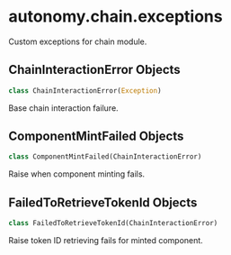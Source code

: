 <a id="autonomy.chain.exceptions"></a>

# autonomy.chain.exceptions

Custom exceptions for chain module.

<a id="autonomy.chain.exceptions.ChainInteractionError"></a>

## ChainInteractionError Objects

```python
class ChainInteractionError(Exception)
```

Base chain interaction failure.

<a id="autonomy.chain.exceptions.ComponentMintFailed"></a>

## ComponentMintFailed Objects

```python
class ComponentMintFailed(ChainInteractionError)
```

Raise when component minting fails.

<a id="autonomy.chain.exceptions.FailedToRetrieveTokenId"></a>

## FailedToRetrieveTokenId Objects

```python
class FailedToRetrieveTokenId(ChainInteractionError)
```

Raise token ID retrieving fails for minted component.

